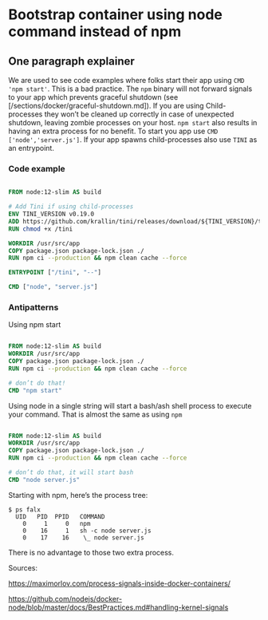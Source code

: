 # Bootstrap container using node command instead of npm

## One paragraph explainer

We are used to see code examples where folks start their app using `CMD 'npm start'`. This is a bad practice. The `npm` binary will not forward signals to your app which prevents graceful shutdown (see [/sections/docker/graceful-shutdown.md]). If you are using Child-processes they won’t be cleaned up correctly in case of unexpected shutdown, leaving zombie processes on your host. `npm start` also results in having an extra process for no benefit. To start you app use `CMD ['node','server.js']`. If your app spawns child-processes also use `TINI` as an entrypoint.

### Code example

```dockerfile

FROM node:12-slim AS build

# Add Tini if using child-processes
ENV TINI_VERSION v0.19.0
ADD https://github.com/krallin/tini/releases/download/${TINI_VERSION}/tini /tini
RUN chmod +x /tini

WORKDIR /usr/src/app
COPY package.json package-lock.json ./
RUN npm ci --production && npm clean cache --force

ENTRYPOINT ["/tini", "--"]

CMD ["node", "server.js"]
```

### Antipatterns

Using npm start
```dockerfile

FROM node:12-slim AS build
WORKDIR /usr/src/app
COPY package.json package-lock.json ./
RUN npm ci --production && npm clean cache --force

# don’t do that!
CMD "npm start"
```

Using node in a single string will start a bash/ash shell process to execute your command. That is almost the same as using `npm`

```dockerfile

FROM node:12-slim AS build
WORKDIR /usr/src/app
COPY package.json package-lock.json ./
RUN npm ci --production && npm clean cache --force

# don’t do that, it will start bash
CMD "node server.js"
```

Starting with npm, here’s the process tree:
```
$ ps falx
  UID   PID  PPID   COMMAND
    0     1     0   npm
    0    16     1   sh -c node server.js
    0    17    16    \_ node server.js
```
There is no advantage to those two extra process.

Sources:


https://maximorlov.com/process-signals-inside-docker-containers/


https://github.com/nodejs/docker-node/blob/master/docs/BestPractices.md#handling-kernel-signals
